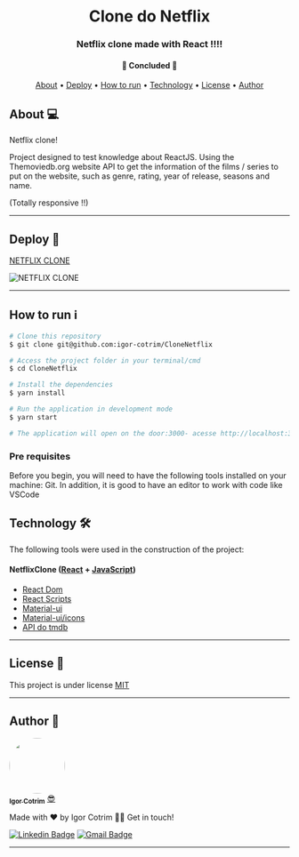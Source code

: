 <h1 align="center">Clone do Netflix </h1>

<h3 align="center">Netflix clone made with React !!!!</h3>

<h4 align="center"> 
	🚧  Concluded  🚧
</h4>

<p align="center">
 <a href="#about-">About</a> •
 <a href="#deploy-">Deploy</a> •
 <a href="#how-to-run-ℹ">How to run</a> • 
 <a href="#technology-">Technology</a> • 
 <a href="#license-">License</a> • 
 <a href="#author-">Author</a>
</p>

## About 💻

Netflix clone!

Project designed to test knowledge about ReactJS. Using the Themoviedb.org website API to get the information of the films / series to put on the website, such as genre, rating, year of release, seasons and name. <br/>

(Totally responsive !!)

---

## Deploy 📎

[NETFLIX CLONE](https://compassionate-gates-d0fd73.netlify.app)

![NETFLIX CLONE](https://github.com/igor-cotrim/CloneNetflix/blob/master/%7B032607A2-EDE2-43EE-A0BF-63D4A68818DA%7D.png.jpg)

---

## How to run ℹ

```sh
# Clone this repository
$ git clone git@github.com:igor-cotrim/CloneNetflix

# Access the project folder in your terminal/cmd
$ cd CloneNetflix

# Install the dependencies
$ yarn install

# Run the application in development mode
$ yarn start

# The application will open on the door:3000- acesse http://localhost:3000
```

### Pre requisites

Before you begin, you will need to have the following tools installed on your machine: Git. In addition, it is good to have an editor to work with code like VSCode

## Technology 🛠

The following tools were used in the construction of the project:

#### NetflixClone ([React](https://pt-br.reactjs.org/) + [JavaScript](https://www.javascript.com))

- [React Dom](https://pt-br.reactjs.org/docs/react-dom.html)
- [React Scripts](https://www.npmjs.com/package/react-scripts)
- [Material-ui](https://material-ui.com/pt/)
- [Material-ui/icons](https://material-ui.com/pt/components/icons/)
- [API do tmdb](https://www.themoviedb.org/documentation/api)

---

## License 📝

This project is under license [MIT](https://choosealicense.com/licenses/mit/)

---

## Author 🦸

<a href="https://www.linkedin.com/in/igorcotrim/">
 <img style="border-radius: 50%;" src="https://avatars2.githubusercontent.com/u/50390408?s=460&u=fa3dad860e7be785755894c2c7f4cbd20ac4b1b0&v=4" width="100px;" alt=""/>
 <br />
 <sub><b>Igor Cotrim</b></sub></a> <a href="https://www.linkedin.com/in/igorcotrim/" title="linkedin">😎</a>


Made with ❤️ by Igor Cotrim 👋🏽 Get in touch!

[![Linkedin Badge](https://img.shields.io/badge/-Igor_Cotrim-blue?style=flat-square&logo=Linkedin&logoColor=white&link=https://www.linkedin.com/in/igorcotrim/)](https://www.linkedin.com/in/igorcotrim/) 
[![Gmail Badge](https://img.shields.io/badge/-igorxuxicotrim@gmail.com-c14438?style=flat-square&logo=Gmail&logoColor=white&link=mailto:igorxuxicotrim@gmail.com)](mailto:igorxuxicotrim@gmail.com)

---
